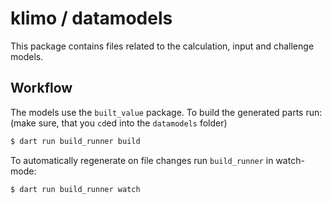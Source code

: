 # klimo / datamodels

This package contains files related to the calculation, input and challenge models.

## Workflow

The models use the `built_value` package. To build the generated parts run: (make sure, that you `cd`ed into the `datamodels` folder)

```bash
$ dart run build_runner build
```

To automatically regenerate on file changes run `build_runner` in watch-mode:

```bash
$ dart run build_runner watch
```
